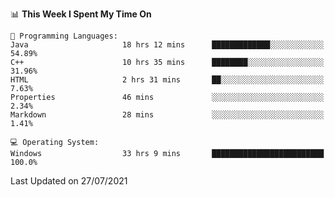 
<!--START_SECTION:waka-->
📊 **This Week I Spent My Time On** 

```text
💬 Programming Languages: 
Java                     18 hrs 12 mins      █████████████░░░░░░░░░░░░   54.89% 
C++                      10 hrs 35 mins      ████████░░░░░░░░░░░░░░░░░   31.96% 
HTML                     2 hrs 31 mins       ██░░░░░░░░░░░░░░░░░░░░░░░   7.63% 
Properties               46 mins             ░░░░░░░░░░░░░░░░░░░░░░░░░   2.34% 
Markdown                 28 mins             ░░░░░░░░░░░░░░░░░░░░░░░░░   1.41%

💻 Operating System: 
Windows                  33 hrs 9 mins       █████████████████████████   100.0%

```


 Last Updated on 27/07/2021
<!--END_SECTION:waka-->
